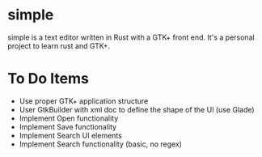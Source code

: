 # simple

simple is a text editor written in Rust with a GTK+ front end. It's a personal project to learn rust and GTK+.

# To Do Items

- Use proper GTK+ application structure
- User GtkBuilder with xml doc to define the shape of the UI (use Glade)
- Implement Open functionality
- Implement Save functionality
- Implement Search UI elements
- Implement Search functionality (basic, no regex)